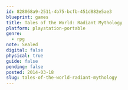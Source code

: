 ```yaml
---
id: 828068a9-2511-4b75-bcfb-451d882e5ae3
blueprint: games
title: Tales of the World: Radiant Mythology
platform: playstation-portable
genre:
  - rpg
note: Sealed
digital: false
physical: true
guide: false
pending: false
posted: 2014-03-18
slug: tales-of-the-world-radiant-mythology
---
```

